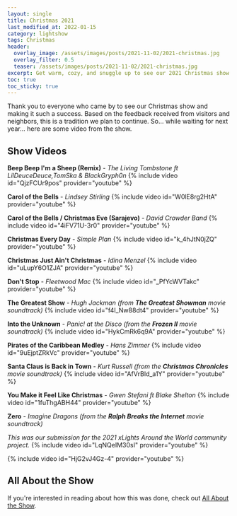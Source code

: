 ```yaml
---
layout: single
title: Christmas 2021
last_modified_at: 2022-01-15
category: lightshow
tags: Christmas
header:
  overlay_image: /assets/images/posts/2021-11-02/2021-christmas.jpg
  overlay_filter: 0.5
  teaser: /assets/images/posts/2021-11-02/2021-christmas.jpg
excerpt: Get warm, cozy, and snuggle up to see our 2021 Christmas show!
toc: true
toc_sticky: true
---
```


Thank you to everyone who came by to see our Christmas show and making it such a success. Based on the feedback received from visitors and neighbors, this is a tradition we plan to continue. So... while waiting for next year... here are some video from the show.

## Show Videos

**Beep Beep I'm a Sheep (Remix)** - *The Living Tombstone ft LilDeuceDeuce,TomSka & BlackGryph0n*
{% include video id="QjzFCUr9pos" provider="youtube" %}

**Carol of the Bells** - *Lindsey Stirling*
{% include video id="W0lE8rg2HtA" provider="youtube" %}

**Carol of the Bells / Christmas Eve (Sarajevo)** - *David Crowder Band*
{% include video id="4iFV71U-3r0" provider="youtube" %}

**Christmas Every Day** - *Simple Plan*
{% include video id="k_4hJtN0jZQ" provider="youtube" %}

**Christmas Just Ain't Christmas** - *Idina Menzel*
{% include video id="uLupY6O1ZJA" provider="youtube" %}

**Don't Stop** - *Fleetwood Mac*
{% include video id="_PfYcWVTakc" provider="youtube" %}

**The Greatest Show** - *Hugh Jackman (from **The Greatest Showman** movie soundtrack)*
{% include video id="f4I_Nw88dt4" provider="youtube" %}

**Into the Unknown** - *Panic! at the Disco (from the **Frozen II** movie soundtrack)* 
{% include video id="HykCmRk6q9A" provider="youtube" %}

**Pirates of the Caribbean Medley** - *Hans Zimmer*
{% include video id="9uEjptZRkVc" provider="youtube" %}

**Santa Claus is Back in Town** - *Kurt Russell (from the **Christmas Chronicles** movie soundtrack)*
{% include video id="AfVrBld_a1Y" provider="youtube" %}

**You Make it Feel Like Christmas** - *Gwen Stefani ft Blake Shelton*
{% include video id="1fuThgABH44" provider="youtube" %}

**Zero** - *Imagine Dragons (from the **Ralph Breaks the Internet** movie soundtrack)*

*This was our submission for the 2021 xLights Around the World community project.*
{% include video id="LqNQeIM30sI" provider="youtube" %}

{% include video id="HjG2vJ4Gz-4" provider="youtube" %}

## All About the Show

If you're interested in reading about how this was done, check out <a href="https://chadgoode.com/projects/lightshow/show-Info/">All About the Show</a>.